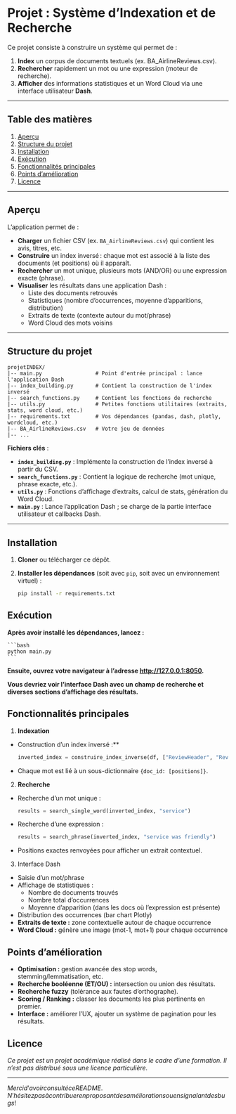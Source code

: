 # Projet : Système d’Indexation et de Recherche

Ce projet consiste à construire un système qui permet de :
1. **Index** un corpus de documents textuels (ex. BA_AirlineReviews.csv).
2. **Rechercher** rapidement un mot ou une expression (moteur de recherche).
3. **Afficher** des informations statistiques et un Word Cloud via une interface utilisateur **Dash**.

---

## Table des matières
1. [Aperçu](#aperçu)
2. [Structure du projet](#structure-du-projet)
3. [Installation](#installation)
4. [Exécution](#exécution)
5. [Fonctionnalités principales](#fonctionnalités-principales)
6. [Points d’amélioration](#points-damélioration)
7. [Licence](#licence)

---

## Aperçu
L’application permet de :
- **Charger** un fichier CSV (ex. `BA_AirlineReviews.csv`) qui contient les avis, titres, etc.  
- **Construire** un index inversé : chaque mot est associé à la liste des documents (et positions) où il apparaît.  
- **Rechercher** un mot unique, plusieurs mots (AND/OR) ou une expression exacte (phrase).  
- **Visualiser** les résultats dans une application Dash : 
  - Liste des documents retrouvés  
  - Statistiques (nombre d’occurrences, moyenne d’apparitions, distribution)  
  - Extraits de texte (contexte autour du mot/phrase)  
  - Word Cloud des mots voisins

---

## Structure du projet

````
projetINDEX/
|-- main.py                 # Point d'entrée principal : lance l'application Dash
|-- index_building.py       # Contient la construction de l'index inversé
|-- search_functions.py     # Contient les fonctions de recherche
|-- utils.py                # Petites fonctions utilitaires (extraits, stats, word cloud, etc.)
|-- requirements.txt        # Vos dépendances (pandas, dash, plotly, wordcloud, etc.)
|-- BA_AirlineReviews.csv   # Votre jeu de données
|-- ...
`````

**Fichiers clés** :  
- **`index_building.py`** : Implémente la construction de l’index inversé à partir du CSV.  
- **`search_functions.py`** : Contient la logique de recherche (mot unique, phrase exacte, etc.).  
- **`utils.py`** : Fonctions d’affichage d’extraits, calcul de stats, génération du Word Cloud.  
- **`main.py`** : Lance l’application Dash ; se charge de la partie interface utilisateur et callbacks Dash.

---

## Installation

1. **Cloner** ou télécharger ce dépôt.  
2. **Installer les dépendances** (soit avec `pip`, soit avec un environnement virtuel) :

   ```bash
   pip install -r requirements.txt
   ```

## Exécution

**Après avoir installé les dépendances, lancez :**

    ```bash
    python main.py
    ```
**Ensuite, ouvrez votre navigateur à l’adresse http://127.0.0.1:8050.**

**Vous devriez voir l’interface Dash avec un champ de recherche et diverses sections d’affichage des résultats.**



## Fonctionnalités principales

1. **Indexation**
- Construction d’un index inversé :**
    ```python
    inverted_index = construire_index_inverse(df, ["ReviewHeader", "ReviewBody"])
    ```
- Chaque mot est lié à un sous-dictionnaire `{doc_id: [positions]}`.

2. **Recherche**

- Recherche d’un mot unique :
    ```python
    results = search_single_word(inverted_index, "service")
    ```
- Recherche d’une expression :
    ```python
    results = search_phrase(inverted_index, "service was friendly")
    ```
- Positions exactes renvoyées pour afficher un extrait contextuel.

3. Interface Dash

- Saisie d’un mot/phrase
- Affichage de statistiques :
   - Nombre de documents trouvés
   - Nombre total d’occurrences
   - Moyenne d’apparition (dans les docs où l’expression est présente)
- Distribution des occurrences (bar chart Plotly)
- **Extraits de texte :** zone contextuelle autour de chaque occurrence
- **Word Cloud :** génère une image (mot-1, mot+1) pour chaque occurrence

## Points d’amélioration
- **Optimisation :** gestion avancée des stop words, stemming/lemmatisation, etc.
- **Recherche booléenne (ET/OU) :** intersection ou union des résultats.
- **Recherche fuzzy** (tolérance aux fautes d’orthographe).
- **Scoring / Ranking :** classer les documents les plus pertinents en premier.
- **Interface :** améliorer l’UX, ajouter un système de pagination pour les résultats.





## Licence

*Ce projet est un projet académique réalisé dans le cadre d’une formation. Il n’est pas distribué sous une licence particulière.*

-----------------------------

$Merci d’avoir consulté ce README.$
$N’hésitez pas à contribuer en proposant des améliorations ou en signalant des bugs !$

